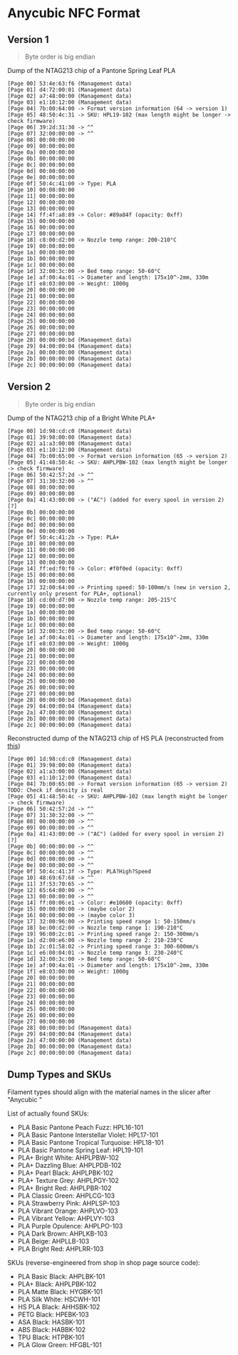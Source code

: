 # Anycubic NFC Format

## Version 1

> Byte order is big endian

Dump of the NTAG213 chip of a Pantone Spring Leaf PLA

```
[Page 00] 53:4e:63:f6 (Management data)
[Page 01] d4:72:00:01 (Management data)
[Page 02] a7:48:00:00 (Management data)
[Page 03] e1:10:12:00 (Management data)
[Page 04] 7b:00:64:00 -> Format version information (64 -> version 1)
[Page 05] 48:50:4c:31 -> SKU: HPL19-102 (max length might be longer -> check firmware)
[Page 06] 39:2d:31:30 -> ^^
[Page 07] 32:00:00:00 -> ^^
[Page 08] 00:00:00:00
[Page 09] 00:00:00:00
[Page 0a] 00:00:00:00
[Page 0b] 00:00:00:00
[Page 0c] 00:00:00:00
[Page 0d] 00:00:00:00
[Page 0e] 00:00:00:00
[Page 0f] 50:4c:41:00 -> Type: PLA
[Page 10] 00:00:00:00
[Page 11] 00:00:00:00
[Page 12] 00:00:00:00
[Page 13] 00:00:00:00
[Page 14] ff:4f:a8:89 -> Color: #89a84f (opacity: 0xff)
[Page 15] 00:00:00:00
[Page 16] 00:00:00:00
[Page 17] 00:00:00:00
[Page 18] c8:00:d2:00 -> Nozzle temp range: 200-210°C
[Page 19] 00:00:00:00
[Page 1a] 00:00:00:00
[Page 1b] 00:00:00:00
[Page 1c] 00:00:00:00
[Page 1d] 32:00:3c:00 -> Bed temp range: 50-60°C
[Page 1e] af:00:4a:01 -> Diameter and length: 175x10^-2mm, 330m
[Page 1f] e8:03:00:00 -> Weight: 1000g
[Page 20] 00:00:00:00
[Page 21] 00:00:00:00
[Page 22] 00:00:00:00
[Page 23] 00:00:00:00
[Page 24] 00:00:00:00
[Page 25] 00:00:00:00
[Page 26] 00:00:00:00
[Page 27] 00:00:00:00
[Page 28] 00:00:00:bd (Management data)
[Page 29] 04:00:00:04 (Management data)
[Page 2a] 00:00:00:00 (Management data)
[Page 2b] 00:00:00:00 (Management data)
[Page 2c] 00:00:00:00 (Management data)
```

## Version 2

> Byte order is big endian

Dump of the NTAG213 chip of a Bright White PLA+

```
[Page 00] 1d:98:cd:c0 (Management data)
[Page 01] 39:98:00:00 (Management data)
[Page 02] a1:a3:00:00 (Management data)
[Page 03] e1:10:12:00 (Management data)
[Page 04] 7b:00:65:00 -> Format version information (65 -> version 2)
[Page 05] 41:48:50:4c -> SKU: AHPLPBW-102 (max length might be longer -> check firmware)
[Page 06] 50:42:57:2d -> ^^
[Page 07] 31:30:32:00 -> ^^
[Page 08] 00:00:00:00
[Page 09] 00:00:00:00
[Page 0a] 41:43:00:00 -> ("AC") (added for every spool in version 2) [?]
[Page 0b] 00:00:00:00
[Page 0c] 00:00:00:00
[Page 0d] 00:00:00:00
[Page 0e] 00:00:00:00
[Page 0f] 50:4c:41:2b -> Type: PLA+
[Page 10] 00:00:00:00
[Page 11] 00:00:00:00
[Page 12] 00:00:00:00
[Page 13] 00:00:00:00
[Page 14] ff:ed:f0:f0 -> Color: #f0f0ed (opacity: 0xff)
[Page 15] 00:00:00:00
[Page 16] 00:00:00:00
[Page 17] 32:00:64:00 -> Printing speed: 50-100mm/s (new in version 2, currently only present for PLA+, optional)
[Page 18] cd:00:d7:00 -> Nozzle temp range: 205-215°C
[Page 19] 00:00:00:00
[Page 1a] 00:00:00:00
[Page 1b] 00:00:00:00
[Page 1c] 00:00:00:00
[Page 1d] 32:00:3c:00 -> Bed temp range: 50-60°C
[Page 1e] af:00:4a:01 -> Diameter and length: 175x10^-2mm, 330m
[Page 1f] e8:03:00:00 -> Weight: 1000g
[Page 20] 00:00:00:00
[Page 21] 00:00:00:00
[Page 22] 00:00:00:00
[Page 23] 00:00:00:00
[Page 24] 00:00:00:00
[Page 25] 00:00:00:00
[Page 26] 00:00:00:00
[Page 27] 00:00:00:00
[Page 28] 00:00:00:bd (Management data)
[Page 29] 04:00:00:04 (Management data)
[Page 2a] 47:00:00:00 (Management data)
[Page 2b] 00:00:00:00 (Management data)
[Page 2c] 00:00:00:00 (Management data)
```

Reconstructed dump of the NTAG213 chip of HS PLA (reconstructed
from [this](https://www.reddit.com/r/anycubic/comments/1g047ad/comment/mdz70s9/?utm_source=share&utm_medium=web3x&utm_name=web3xcss&utm_term=1&utm_content=share_button))

```
[Page 00] 1d:98:cd:c0 (Management data)
[Page 01] 39:98:00:00 (Management data)
[Page 02] a1:a3:00:00 (Management data)
[Page 03] e1:10:12:00 (Management data)
[Page 04] 7b:00:65:00 -> Format version information (65 -> version 2) TODO: Check if density is real
[Page 05] 41:48:50:4c -> SKU: AHPLPBW-102 (max length might be longer -> check firmware)
[Page 06] 50:42:57:2d -> ^^
[Page 07] 31:30:32:00 -> ^^
[Page 08] 00:00:00:00 -> ^^
[Page 09] 00:00:00:00 -> ^^
[Page 0a] 41:43:00:00 -> ("AC") (added for every spool in version 2) [?]
[Page 0b] 00:00:00:00 -> ^^
[Page 0c] 00:00:00:00 -> ^^
[Page 0d] 00:00:00:00 -> ^^
[Page 0e] 00:00:00:00 -> ^^
[Page 0f] 50:4c:41:3f -> Type: PLA?High?Speed
[Page 10] 48:69:67:68 -> ^^
[Page 11] 3f:53:70:65 -> ^^
[Page 12] 65:64:00:00 -> ^^
[Page 13] 00:00:00:00 -> ^^
[Page 14] ff:00:06:e1 -> Color: #e10600 (opacity: 0xff)
[Page 15] 00:00:00:00 -> (maybe color 2)
[Page 16] 00:00:00:00 -> (maybe color 3)
[Page 17] 32:00:96:00 -> Printing speed range 1: 50-150mm/s
[Page 18] be:00:d2:00 -> Nozzle temp range 1: 190-210°C
[Page 19] 96:00:2c:01 -> Printing speed range 2: 150-300mm/s
[Page 1a] d2:00:e6:00 -> Nozzle temp range 2: 210-230°C
[Page 1b] 2c:01:58:02 -> Printing speed range 3: 300-600mm/s
[Page 1c] e6:00:04:01 -> Nozzle temp range 3: 230-240°C
[Page 1d] 32:00:3c:00 -> Bed temp range: 50-60°C
[Page 1e] af:00:4a:01 -> Diameter and length: 175x10^-2mm, 330m
[Page 1f] e8:03:00:00 -> Weight: 1000g
[Page 20] 00:00:00:00
[Page 21] 00:00:00:00
[Page 22] 00:00:00:00
[Page 23] 00:00:00:00
[Page 24] 00:00:00:00
[Page 25] 00:00:00:00
[Page 26] 00:00:00:00
[Page 27] 00:00:00:00
[Page 28] 00:00:00:bd (Management data)
[Page 29] 04:00:00:04 (Management data)
[Page 2a] 47:00:00:00 (Management data)
[Page 2b] 00:00:00:00 (Management data)
[Page 2c] 00:00:00:00 (Management data)
```

## Dump Types and SKUs

Filament types should align with the material names in the slicer after "Anycubic "

List of actually found SKUs:

- PLA Basic Pantone Peach Fuzz: HPL16-101
- PLA Basic Pantone Interstellar Violet: HPL17-101
- PLA Basic Pantone Tropical Turquoise: HPL18-101
- PLA Basic Pantone Spring Leaf: HPL19-101
- PLA+ Bright White: AHPLPBW-102
- PLA+ Dazzling Blue: AHPLPDB-102
- PLA+ Pearl Black: AHPLPBK-102
- PLA+ Texture Grey: AHPLPGY-102
- PLA+ Bright Red: AHPLPBR-102
- PLA Classic Green: AHPLCG-103
- PLA Strawberry Pink: AHPLSP-103
- PLA Vibrant Orange: AHPLVO-103
- PLA Vibrant Yellow: AHPLVY-103
- PLA Purple Opulence: AHPLPO-103
- PLA Dark Brown: AHPLKB-103
- PLA Beige: AHPLLB-103
- PLA Bright Red: AHPLRR-103

SKUs (reverse-engineered from shop in shop page source code):
- PLA Basic Black: AHPLBK-101
- PLA+ Black: AHPLPBK-102
- PLA Matte Black: HYGBK-101
- PLA Silk White: HSCWH-101
- HS PLA Black: AHHSBK-102
- PETG Black: HPEBK-103
- ASA Black: HASBK-101
- ABS Black: HABBK-102
- TPU Black: HTPBK-101
- PLA Glow Green: HFGBL-101
